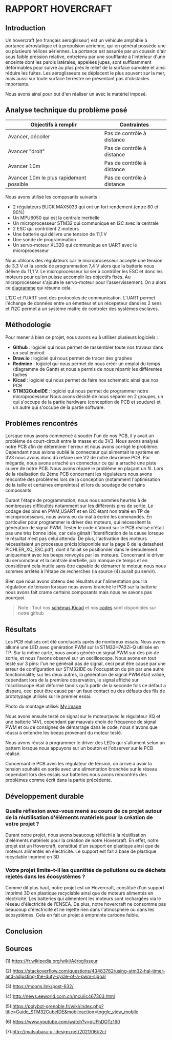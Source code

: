 # RAPPORT HOVERCRAFT

## Introduction

Un hovercraft (en français aéroglisseur) est un véhicule amphibie à portance aérostatique et à propulsion aérienne, qui en général possède une ou plusieurs hélices aériennes. La portance est assurée par un coussin d'air sous faible pression relative, entretenu par une soufflante à l'intérieur d'une enceinte dont les parois latérales, appelées jupes, sont suffisamment déformables pour suivre au plus près le relief de la surface survolée et ainsi réduire les fuites. Les aéroglisseurs se déplacent le plus souvent sur la mer, mais aussi sur toute surface terrestre ne présentant pas d'obstacles importants.

Nous avons ainsi pour but d'en réaliser un avec le matériel imposé.


## Analyse technique du problème posé

|Objectifs à remplir|Contraintes|
|-------------------|-----------|
|Avancer, décoller|Pas de contrôle à distance|
|Avancer "droit"|Pas de contrôle à distance|
|Avancer 10m|Pas de contrôle à distance|
|Avancer 10m le plus rapidement possible|Pas de contrôle à distance|


Nous avons utilisé les comppsants suivants :
* 2 régulateurs BUCK MAX5033 qui ont un fort rendement (entre 80 et 90%)
* Un MPU6050 qui est la centrale inertielle
* Un microprocesseur STM32 qui communique en I2C avec la centrale
* 2 ESC qui contrôlent 2 moteurs
* Une batterie qui délivre une tension de 11,1 V
* Une sonde de programmation
* Un servo-moteur XL320 qui communique en UART avec le microprocesseur

Nous utilsons des régulateurs car le microprocesseur accepte une tension de 3,3 V et la sonde de programmation 7,4 V alors que la batterie nous délivre du 11,1 V.
Le microprocesseur lui ser à contrôler les ESC et donc les moteurs pour qu'on puisse accomplir les objectifs fixés. Au microprocesseur s'ajoute le servo-moteur pour l'asservissement.
On a alors ce [diagramme](https://github.com/0reoAurelien/projet-hovercraft/blob/main/Hardware/DIAGRAMME_VF.png) qui résume cela.

L'I2C et l'UART sont des protocoles de communication. L'UART permet l'échange de données entre un émetteur et un récepeteur dans les 2 sens et l'I2C permet à un système maître de controler des systèmes esclaves.

## Méthodologie

Pour mener à bien ce projet, nous avons eu à utiliser plusieurs logiciels : 
* **Github** : logiciel qui nous permet de rassembler toute nos travaux dans un seul endroit
* **Draw.io** : logiciel qui nous permet de tracer des graphes
* **Redmine** : logiciel qui nous permet de nous créer un emploi du temps (diagramme de Gantt) et nous a permis de nous répartir les différentes taches
* **Kicad** : logiciel qui nous permet de faire nos schematic ainsi que nos PCB
* **STM32CubeIDE** : logiciel qui nous permet de programmer notre microprocesseur
Nous avons décidé de nous séparer en 2 groupes, un qui s'occupe de la partie hardware (conception de PCB et soudure) et un autre qui s'occupe de la partie software.

## Problèmes rencontrés

Lorsque nous avons commencé à souder l'un de nos PCB, il y avait un problème de court-circuit entre la masse et du 3V3. Nous avons analysé notre PCB afin de déterminer l'erreur et nous avons corrigé le problème. Cependant nous avions oublié le connecteur qui alimentait le système en 3V3 nous avons donc dû refaire une V2 de notre deuxième PCB.
Par mégarde, nous avons arraché un connecteur ce qui a arraché une piste cuivre de notre PCB. Nous avons réparé le problème en plaçant un fil.
Lors de la réalisation du 2éme PCB concernant les régulateurs nous avons rencontré des problèmes lors de la conception (notamment l'optimisation de la taille et certaines empreintes) et lors du soudage de certains composants.

Durant l'étape de programmation, nous nous sommes heurtés à de nombreuses difficultés notamment sur les différents pins de sortie.
Le codage des pins en PWM,USART et en I2C étant non traité en TP de microprocesseurs, nous avons eu du mal à écrire les commandes.
En particulier pour programmer le driver des moteurs, qui nécessitent la génération de signal PWM. Tester le code d'abord sur le PCB réalisé n'était pas une très bonne idée, car cela gênait l'identification de la cause lorsque le résultat n'est pas celui attendu. De plus, l'activation des moteurs nécessitaient un processus précis(disponible sur la page 6 de la datasheet PICHLER_XQ_ESC.pdf), dont il fallait se positionner dans le déroulement uniquement avec les beeps renvoyés par les moteurs.
Concernant le driver du servomoteur et la centrale inertielle, par manque de temps et en considérant cela inutile sans être capable de démarrer le moteur, nous nous sommes arrêtés à l'étape de recherches (la source (4) aurait pu servir).

Bien que nous avons obtenu des résultats sur l'alimentation pour la régulation de tension lorsque nous avons branché le PCB sur la batterie nous avons fait cramé certains composants mais nous ne savons pas pourquoi.
> Note : Tout nos [schémas Kicad](https://github.com/0reoAurelien/projet-hovercraft/tree/main/Hardware) et nos [codes](https://github.com/0reoAurelien/projet-hovercraft/tree/main/Software) sont disponibles sur notre github
## Résultats

Les PCB réalisés ont été concluants après de nombreux essais.
Nous avons allumé une LED avec génération PWM sur la STM32H7A3Zi-Q utilisée en TP. 
Sur la même carte, nous avons généré un signal PWM sur des pin de sortie, et nous l'avons observé sur un oscilloscope. Nous avons en tout testé sur 3 pins: l'un ne générait pas de signal, ceci peut être causé par une erreur de configuration sur STM32IDE ou l'occupation du pin par une autre fonctionnalité; sur les deux autres, la génération de signal PWM était valide, cependant lors de la première observation, le signal affiché sur l'oscilloscope était déformé tandis qu'à partir de la seconde fois ce défaut a disparu, ceci peut être causé par un faux contact ou des défauts des fils de prototypage utilisés sur le premier essai.

Photo du montage utilisé: [My image](PWMsurH7A3.jpg)

Nous avons ensuite testé ce signal sur le moteur(avec le régulateur XQ et une batterie 14V), cependant par mauvais choix de fréquence de signal PWM et ou de consignes de démarrage dans le code, nous n'avons que réussi à entendre les beeps provenant du moteur testé.

Nous avons réussi à programmer le driver des LEDs qui s'allument selon un pattern lorsque nous appuyons sur un bouton et l'observer sur le PCB réalisé.

Concernant le PCB avec les régulateur de tension, on arrive à avoir la tension souhaité en sortie avec une alimentation branchée sur le réseau cependant lors des essais sur batteries nous avons rencontrés des problèmes comme écrit dans la partie précédente.


## Développement durable

### Quelle réflexion avez-vous mené au cours de ce projet autour de la réutilisation d'éléments matériels pour la création de votre projet ?

Durant notre projet, nous avons beaucoup réfléchi à la réutilisation d'éléments matériels pour la création de notre Hovercraft. En effet, notre projet est un Hovercraft, constitué d'un support en plastique ainsi que de moteurs alimentés en électricité. Le support est fait à base de plastique recyclable imprimé en 3D

### Votre projet limite-t-il les quantités de pollutions ou de déchets rejetés dans les écosystèmes ?

Comme dit plus haut, notre projet est un Hovercraft, constitué d'un support imprimé 3D en plastique recyclable ainsi que de moteurs alimentés en électricité. Les batteries qui alimentent les moteurs sont rechargées via le réseau d'électricité de l'ENSEA. De plus, notre hovercraft ne consomme pas beaucoup d'électricité et ne rejette rien dans l'atmosphère ou dans les écosystèmes. Cela en fait un projet à empreinte carbone faible.

## Conclusion

## Sources

(1):https://fr.wikipedia.org/wiki/Aéroglisseur

(2):https://stackoverflow.com/questions/43483762/using-stm32-hal-timer-and-adjusting-the-duty-cycle-of-a-pwm-signal

(3):https://moons.link/post-632/

(4):http://news.eeworld.com.cn/mcu/ic467303.html

(5):https://polybot-grenoble.fr/wiki/index.php?title=Guide_STM32CubeIDE&mobileaction=toggle_view_mobile

(6):https://www.youtube.com/watch?v=qUFhDOTz160

(7):http://matsubara-ui-design.net/2021/06/i2c/
